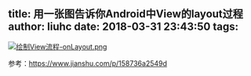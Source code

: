 title: 用一张图告诉你Android中View的layout过程
author: liuhc
date: 2018-03-31 23:43:50
tags:
---
[![绘制View流程-onLayout.png](https://upload-images.jianshu.io/upload_images/545982-1e4d60427eadfef1.png?imageMogr2/auto-orient/strip%7CimageView2/2/w/1240)](https://upload-images.jianshu.io/upload_images/545982-1e4d60427eadfef1.png?imageMogr2/auto-orient/strip%7CimageView2/2/w/1240)

参考：https://www.jianshu.com/p/158736a2549d